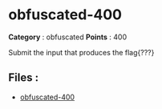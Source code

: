 # obfuscated-400

**Category** : obfuscated
**Points** : 400

Submit the input that produces the flag{???}

## Files : 
 - [obfuscated-400](./obfuscated-400)


